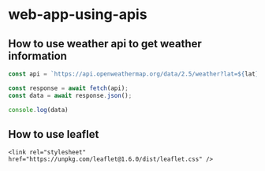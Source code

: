 # web-app-using-apis

## How to use weather api to get weather information

```javascript
const api = `https://api.openweathermap.org/data/2.5/weather?lat=${lat}&lon=${long}&units=metric&appid=ddfaba4398b491fa4ef3e29a5e934c6e`;

const response = await fetch(api);
const data = await response.json();

console.log(data)
```
## How to use leaflet

```
<link rel="stylesheet" href="https://unpkg.com/leaflet@1.6.0/dist/leaflet.css" />
```
